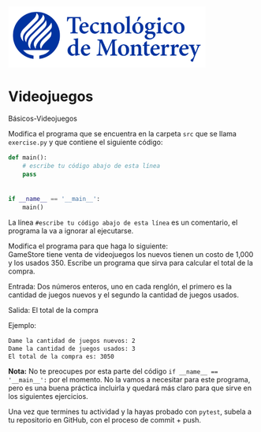 ![Tec de Monterrey](../../images/logotecmty.png)
# Videojuegos
Básicos-Videojuegos

Modifica el programa que se encuentra en la carpeta `src` que se llama `exercise.py` y que contiene el siguiente código:

```python
def main():
    # escribe tu código abajo de esta línea
    pass


if __name__ == '__main__':
    main()
```

La línea `#escribe tu código abajo de esta línea` es un comentario, el programa la va a ignorar al ejecutarse.

Modifica el programa para que haga lo siguiente:
<br>
GameStore tiene venta de videojuegos los nuevos tienen un costo de 1,000 y los usados 350. 
Escribe un programa que sirva para calcular el total de la compra. 

Entrada:
Dos números enteros, uno en cada renglón, el primero es la cantidad de juegos nuevos y el segundo la cantidad de juegos usados.

Salida:
El total de la compra 

Ejemplo:
```
Dame la cantidad de juegos nuevos: 2
Dame la cantidad de juegos usados: 3
El total de la compra es: 3050
```

**Nota:** No te preocupes por esta parte del código `if __name__ == '__main__':` por el momento. No la vamos a necesitar para este programa, pero es una buena práctica incluirla y quedará más claro para que sirve en los siguientes ejercicios.

Una vez que termines tu actividad y la hayas probado con `pytest`, subela a tu repositorio en GitHub, con el proceso de commit + push.
